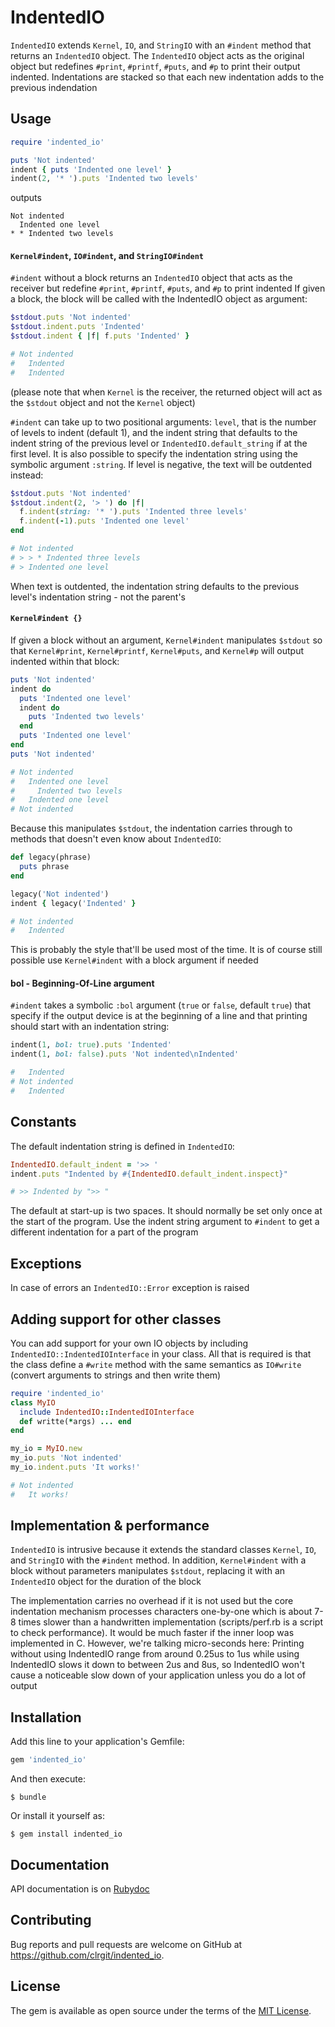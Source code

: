 # IndentedIO

`IndentedIO` extends `Kernel`, `IO`, and `StringIO` with an `#indent` method
that returns an `IndentedIO` object. The `IndentedIO` object acts as the
original object but redefines `#print`, `#printf`, `#puts`, and `#p` to print
their output indented. Indentations are stacked so that each new indentation
adds to the previous indendation

## Usage

```ruby
require 'indented_io'

puts 'Not indented'
indent { puts 'Indented one level' }
indent(2, '* ').puts 'Indented two levels'
```

outputs

```
Not indented
  Indented one level
* * Indented two levels
```

#### `Kernel#indent`, `IO#indent`, and `StringIO#indent`

`#indent` without a block returns an `IndentedIO` object that acts as the
receiver but redefine `#print`, `#printf`, `#puts`, and `#p` to print indented
If given a block, the block will be called with the IndentedIO object as
argument:

```ruby
$stdout.puts 'Not indented'
$stdout.indent.puts 'Indented'
$stdout.indent { |f| f.puts 'Indented' }

# Not indented
#   Indented
#   Indented
```
(please note that when `Kernel` is the receiver, the returned object will
act as the `$stdout` object and not the `Kernel` object)

`#indent` can take up to two positional arguments: `level`, that is the number
of levels to indent (default 1), and the indent string that defaults to the
indent string of the previous level or `IndentedIO.default_string` if at the
first level. It is also possible to specify the indentation string using the
symbolic argument `:string`. If level is negative, the text will be outdented
instead:

```ruby
$stdout.puts 'Not indented'
$stdout.indent(2, '> ') do |f|
  f.indent(string: '* ').puts 'Indented three levels'
  f.indent(-1).puts 'Indented one level'
end

# Not indented
# > > * Indented three levels
# > Indented one level
```
When text is outdented, the indentation string defaults to the previous level's
indentation string - not the parent's

#### `Kernel#indent {}`

If given a block without an argument, `Kernel#indent` manipulates `$stdout` so
that `Kernel#print`, `Kernel#printf`, `Kernel#puts`, and `Kernel#p` will output
indented within that block:

```ruby
puts 'Not indented'
indent do
  puts 'Indented one level'
  indent do
    puts 'Indented two levels'
  end
  puts 'Indented one level'
end
puts 'Not indented'

# Not indented
#   Indented one level
#     Indented two levels
#   Indented one level
# Not indented
```
Because this manipulates `$stdout`, the indentation carries through to methods
that doesn't even know about `IndentedIO`:

```ruby
def legacy(phrase)
  puts phrase
end

legacy('Not indented')
indent { legacy('Indented' }

# Not indented
#   Indented
```
This is probably the style that'll be used most of the time. It is of course
still possible use `Kernel#indent` with a block argument if needed

#### bol - Beginning-Of-Line argument

`#indent` takes a symbolic `:bol` argument (`true` or `false`, default `true`) 
that specify if the output device is at the beginning of a line and that printing
should start with an indentation string:

```ruby
indent(1, bol: true).puts 'Indented'
indent(1, bol: false).puts 'Not indented\nIndented'

#   Indented
# Not indented
#   Indented
```

## Constants

The default indentation string is defined in `IndentedIO`:

```ruby
IndentedIO.default_indent = '>> '
indent.puts "Indented by #{IndentedIO.default_indent.inspect}"

# >> Indented by ">> "
```

The default at start-up is two spaces. It should normally be set only once
at the start of the program. Use the indent string argument to `#indent` 
to get a different indentation for a part of the program

## Exceptions

In case of errors an `IndentedIO::Error` exception is raised

## Adding support for other classes

You can add support for your own IO objects by including
`IndentedIO::IndentedIOInterface` in your class.  All that is required is that
the class define a `#write` method with the same semantics as `IO#write`
(convert arguments to strings and then write them)

```ruby
require 'indented_io'
class MyIO
  include IndentedIO::IndentedIOInterface
  def writte(*args) ... end
end

my_io = MyIO.new
my_io.puts 'Not indented'
my_io.indent.puts 'It works!'

# Not indented
#   It works!
```

## Implementation & performance

`IndentedIO` is intrusive because it extends the standard classes `Kernel`,
`IO`, and `StringIO` with the `#indent` method. In addition, `Kernel#indent`
with a block without parameters manipulates `$stdout`, replacing it with an
`IndentedIO` object for the duration of the block

The implementation carries no overhead if it is not used but the core
indentation mechanism processes characters one-by-one which is about 7-8 times
slower than a handwritten implementation (scripts/perf.rb is a script to check
performance). It would be much faster if the inner loop was implemented in C.
However, we're talking micro-seconds here: Printing without using IndentedIO
range from around 0.25us to 1us while using IndentedIO slows it down to between
2us and 8us, so IndentedIO won't cause a noticeable slow down of your
application unless you do a lot of output

## Installation

Add this line to your application's Gemfile:

```ruby
gem 'indented_io'
```

And then execute:

    $ bundle

Or install it yourself as:

    $ gem install indented_io

## Documentation

API documentation is on [Rubydoc](https://www.rubydoc.info/gems/indented_io/0.7.1)

## Contributing

Bug reports and pull requests are welcome on GitHub at
https://github.com/clrgit/indented_io.

## License

The gem is available as open source under the terms of the [MIT License](https://opensource.org/licenses/MIT).

